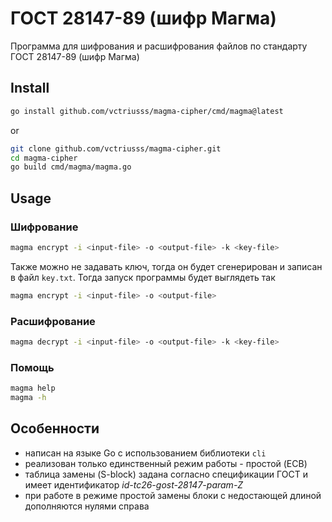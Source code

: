 # ГОСТ 28147-89 (шифр Магма)

Программа для шифрования и расшифрования файлов по стандарту ГОСТ 28147-89 (шифр Магма) 

## Install

```bash
go install github.com/vctriusss/magma-cipher/cmd/magma@latest
```

or

```bash
git clone github.com/vctriusss/magma-cipher.git
cd magma-cipher
go build cmd/magma/magma.go
```

## Usage

### Шифрование
```bash
magma encrypt -i <input-file> -o <output-file> -k <key-file>
```

Также можно не задавать ключ, тогда он будет сгенерирован и записан в файл `key.txt`. Тогда запуск программы будет выглядеть так
```bash
magma encrypt -i <input-file> -o <output-file>
```

### Расшифрование
```bash
magma decrypt -i <input-file> -o <output-file> -k <key-file>
```

### Помощь
```bash
magma help
magma -h
```

## Особенности
- написан на языке Go с использованием библиотеки `cli`
- реализован только единственный режим работы - простой (ECB)
- таблица замены (S-block) задана согласно спецификации ГОСТ и имеет идентификатор *id-tc26-gost-28147-param-Z*
- при работе в режиме простой замены блоки с недостающей длиной дополняются нулями справа
